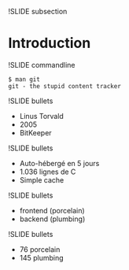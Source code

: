!SLIDE subsection
# Introduction #

!SLIDE commandline

	$ man git
	git - the stupid content tracker

!SLIDE bullets
* Linus Torvald
* 2005
* BitKeeper

!SLIDE bullets
* Auto-hébergé en 5 jours
* 1.036 lignes de C
* Simple cache

!SLIDE bullets
* frontend (<span class="green">porcelain</span>)
* backend (<span class="blue">plumbing</span>)

!SLIDE bullets
* 76 <span class="green">porcelain</span>
* 145 <span class="blue">plumbing</span>
